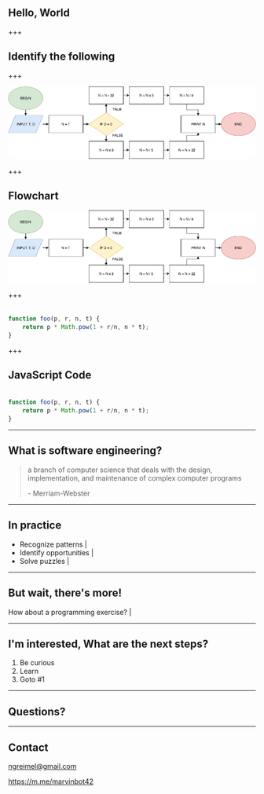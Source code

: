 ## Hello, World

+++

## Identify the following

+++

![Image-Absolute](flow-chart.png)

+++

## Flowchart

![Image-Absolute](flow-chart.png)

+++

```JavaScript

function foo(p, r, n, t) {
    return p * Math.pow(1 + r/n, n * t); 
}

```

+++

## JavaScript Code

```JavaScript

function foo(p, r, n, t) {
    return p * Math.pow(1 + r/n, n * t); 
}

```

---

## What is software engineering?

<blockquote class="fragment">
    <p>
        a branch of computer science that deals with the design, implementation, and maintenance of complex computer programs
    </p>
    <footer>- Merriam-Webster</footer>
</blockquote>

---

## In practice

- Recognize patterns |
- Identify opportunities |
- Solve puzzles |

---

## But wait, there's more!

How about a programming exercise? |

---

## I'm interested, What are the next steps?

<ol>
    <li class="fragment">Be curious</li>
    <li class="fragment">Learn</li>
    <li class="fragment">Goto #1</li>
</ol>

---

## Questions?

---

## Contact

ngreimel@gmail.com

https://m.me/marvinbot42
